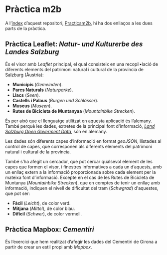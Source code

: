 # Pràctica m2b

A l’[índex](https://annaporti.github.io/practicam2b/) d’aquest repositori, [Practicam2b](https://github.com/annaporti/practicam2b), hi ha dos enllaços a les dues parts de la pràctica.

## Pràctica Leaflet: _Natur- und Kulturerbe des Landes Salzburg_

És el visor amb _Leaflet_ principal, el qual consisteix en una recopil•lació de diferents elements del patrimoni natural i cultural de la província de Salzburg (Àustria):
* **Municipis** (_Gemeinden_).
* **Parcs Naturals** (_Naturparke_).
* **Llacs** (_Seen_).
* **Castells i Palaus** (_Burgen und Schlösser_).
* **Museus** (_Museen_).
* **Rutes de Bicicleta de Muntanyaa** (_Mountainbike Strecken_).

És per això que el llenguatge utilitzat en aquesta aplicació és l’alemany. També perquè les dades, extretes de la principal font d'informació, [_Land Salzburg Open Goverment Data_](https://www.salzburg.gv.at/themen/statistik/ogd/), són en alemany. 

Les dades són diferents capes d’informació en format _geoJSON_, llistades al control de capes, que corresponen als diferents elements del patrimoni natural i cultural de la província.

També s’ha afegit un cercador, que pot cercar qualsevol element de les capes que formen el visor, i finestres informatives a cada un d’aquests, amb un enllaç extern a la informació proporcionada sobre cada element per la mateixa font d’informació. Excepte en el cas de les Rutes de Bicicleta de Muntanya (_Mountainbike Strecken_), que en comptes de tenir un enllaç amb informació, indiquen el nivell de dificultat del tram (_Schwgrad_) d'aquestes, que pot ser:
* **Fàcil** (_Leicht_), de color verd.
* **Mitjana** (_Mittel_), de color blau.
* **Difícil** (_Schwer_), de color vermell.

## Pràctica Mapbox: _Cementiri_

És l’exercici que hem realitzat d’afegir les dades del Cementiri de Girona a partir de crear un estil propi amb _Mapbox_. 

